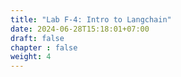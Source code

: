 ```yaml
---
title: "Lab F-4: Intro to Langchain"
date: 2024-06-28T15:18:01+07:00
draft: false
chapter : false
weight: 4
---
```


